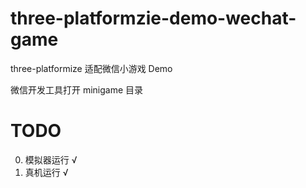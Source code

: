 # three-platformzie-demo-wechat-game

three-platformize 适配微信小游戏 Demo

微信开发工具打开 minigame 目录

# TODO

0. 模拟器运行 √
1. 真机运行 √